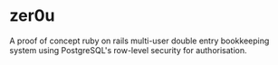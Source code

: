 # zer0u
A proof of concept ruby on rails multi-user double entry bookkeeping system using PostgreSQL's row-level security for authorisation.
